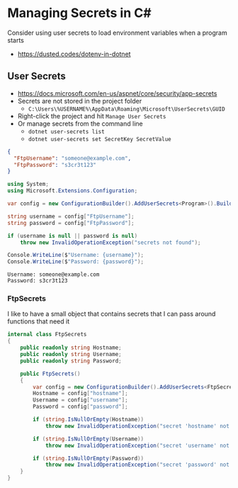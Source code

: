 # Managing Secrets in C#

Consider using user secrets to load environment variables when a program starts
* https://dusted.codes/dotenv-in-dotnet

## User Secrets

* https://docs.microsoft.com/en-us/aspnet/core/security/app-secrets
* Secrets are not stored in the project folder
  * `C:\Users\%USERNAME%\AppData\Roaming\Microsoft\UserSecrets\GUID`
* Right-click the project and hit `Manage User Secrets`
* Or manage secrets from the command line
  * `dotnet user-secrets list`
  * `dotnet user-secrets set SecretKey SecretValue`

```json
{
  "FtpUsername": "someone@example.com",
  "FtpPassword": "s3cr3t123"
}
```

```cs
using System;
using Microsoft.Extensions.Configuration;

var config = new ConfigurationBuilder().AddUserSecrets<Program>().Build();

string username = config["FtpUsername"];
string password = config["FtpPassword"];

if (username is null || password is null)
    throw new InvalidOperationException("secrets not found");

Console.WriteLine($"Username: {username}");
Console.WriteLine($"Password: {password}");
```

```
Username: someone@example.com
Password: s3cr3t123
```

### FtpSecrets

I like to have a small object that contains secrets that I can pass around functions that need it

```cs
internal class FtpSecrets
{
    public readonly string Hostname;
    public readonly string Username;
    public readonly string Password;

    public FtpSecrets()
    {
        var config = new ConfigurationBuilder().AddUserSecrets<FtpSecrets>().Build();
        Hostname = config["hostname"];
        Username = config["username"];
        Password = config["password"];

        if (string.IsNullOrEmpty(Hostname))
            throw new InvalidOperationException("secret 'hostname' not found");

        if (string.IsNullOrEmpty(Username))
            throw new InvalidOperationException("secret 'username' not found");

        if (string.IsNullOrEmpty(Password))
            throw new InvalidOperationException("secret 'password' not found");
    }
}
```
